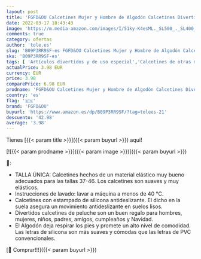 ```yaml
---
layout: post
title: 'FGFD&OU Calcetines Mujer y Hombre de Algodón Calcetines Divertidos Originales Casual Unisexo Calcetines con letra Antideslizantes IF YOU CAN READ THIS  BRING ME BEER  Regalo para Navidad  Blanco '
date: 2022-03-17 18:43:43
image: 'https://m.media-amazon.com/images/I/51ky-K4esML._SL500_._SL400_.jpg'
comments: true
category: ofertas
author: 'tole.es'
slug: 'B09P3RR9SF-es FGFD&OU Calcetines Mujer y Hombre de Algodón Calcetines...'
sku: 'B09P3RR9SF-es'
tags: [ 'Artículos divertidos y de uso especial','Calcetines de otras marcas','Ropa','Ropa y accesorios divertidos','fgfd&ou','navidad', ]
actualPrice: 3.98 EUR
currency: EUR
price: 3.98
comparePrice: 6.98 EUR
prodname: 'FGFD&OU Calcetines Mujer y Hombre de Algodón Calcetines Divertidos Originales Casual Unisexo Calcetines con letra Antideslizantes IF YOU CAN READ THIS  BRING ME BEER  Regalo para Navidad  Blanco '
country: 'es'
flag: '🇪🇸'
brand: 'FGFD&OU'
buyurl: 'https://www.amazon.es/dp/B09P3RR9SF/?tag=tolees-21'
descuento: '42.98'
average: '3.98'
---
```


Tienes [{{< param title >}}]({{< param buyurl >}}) aqui!

[![{{< param prodname >}}]({{< param image >}})]({{< param buyurl >}})

🔎:

- TALLA ÚNICA: Calcetines hechos de un material elástico muy bueno adecuados para las tallas 37-46. Los calcetines son suaves y muy elásticos.
- Instrucciones de lavado: lavar a máquina a menos de 40 ℃.
- Calcetines con estampado de silicona antideslizante. El dicho en la suela asegura un movimiento antideslizante en suelos lisos.
- Divertidos calcetines de peluche son un buen regalo para hombres, mujeres, niños, padres, amigos, cumpleaños y Navidad.
- El Algodón deja respirar los pies y promete un alto nivel de comodidad. Las letras de silicona son más suaves y cómodas que las letras de PVC convencionales.

[🛒 Comprar!!!]({{< param buyurl >}})
